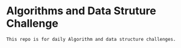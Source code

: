 # Algorithms and Data Struture Challenge

    This repo is for daily Algorithm and data structure challenges.
